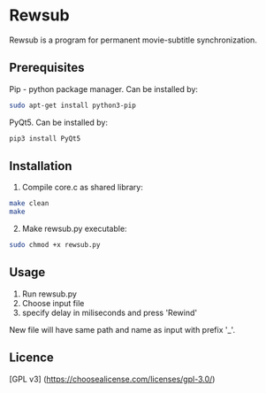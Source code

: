 # Rewsub

Rewsub is a program for permanent movie-subtitle synchronization. 

## Prerequisites

Pip - python package manager. Can be installed by:
```bash
sudo apt-get install python3-pip
```

PyQt5. Can be installed by:
    
```bash
pip3 install PyQt5
```

## Installation

1) Compile core.c as shared library:
  ```bash
  make clean
  make
  ```
2) Make rewsub.py executable:
  ```bash
  sudo chmod +x rewsub.py
  ```

## Usage

1) Run rewsub.py
2) Choose input file
3) specify delay in miliseconds and press 'Rewind'

New file will have same path and name as input with prefix '_'.


## Licence

[GPL v3] (https://choosealicense.com/licenses/gpl-3.0/)
